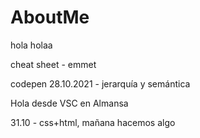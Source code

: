 # AboutMe
hola
holaa

cheat sheet - emmet

codepen 28.10.2021 - jerarquía y semántica

Hola desde VSC en Almansa

31.10 - css+html, mañana hacemos algo